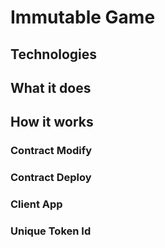 # Immutable Game

## Technologies

## What it does

## How it works

### Contract Modify

### Contract Deploy

### Client App

### Unique Token Id